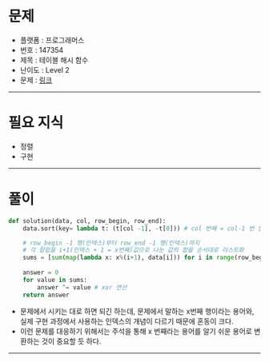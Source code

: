 # 문제
- 플랫폼 : 프로그래머스
- 번호 : 147354
- 제목 : 테이블 해시 함수
- 난이도 : Level 2
- 문제 : <a href="https://school.programmers.co.kr/learn/courses/30/lessons/147354" target="_blank">링크</a>

---

# 필요 지식
- 정렬
- 구현

---

# 풀이
```python
def solution(data, col, row_begin, row_end):
    data.sort(key= lambda t: (t[col -1], -t[0])) # col 번째 = col-1 번 인덱스

    # row_begin -1 행(인덱스)부터 row_end -1 행(인덱스)까지
    # 각 칼럼을 i+1(인덱스 + 1 = x번째)값으로 나눈 값의 합을 순서대로 리스트화
    sums = [sum(map(lambda x: x%(i+1), data[i])) for i in range(row_begin - 1, row_end)] 
    
    answer = 0
    for value in sums:
        answer ^= value # xor 연산
    return answer
```
- 문제에서 시키는 대로 하면 되긴 하는데, 문제에서 말하는 x번째 행이라는 용어와, 실제 구현 과정에서 사용하는 인덱스의 개념이
다르기 때문에 혼동이 크다.
- 이런 문제를 대응하기 위해서는 주석을 통해 x 번째라는 용어를 알기 쉬운 용어로 변환하는 것이 중요할 듯 하다.

---
